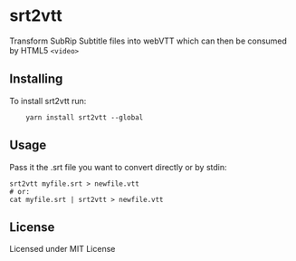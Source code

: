 # srt2vtt

Transform SubRip Subtitle files into webVTT which can then be consumed by HTML5 `<video>`


## Installing
To install srt2vtt run:
```
    yarn install srt2vtt --global
```

## Usage
Pass it the .srt file you want to convert directly or by stdin:

```
srt2vtt myfile.srt > newfile.vtt
# or:
cat myfile.srt | srt2vtt > newfile.vtt
```

## License
Licensed under MIT License
